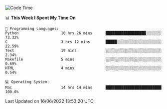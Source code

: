 
<!--START_SECTION:waka-->
![Code Time](http://img.shields.io/badge/Code%20Time-0%20secs-blue)

📊 **This Week I Spent My Time On** 

```text
💬 Programming Languages: 
Python                   10 hrs 26 mins      ██████████████████░░░░░░░   73.32% 
C                        3 hrs 12 mins       █████░░░░░░░░░░░░░░░░░░░░   22.59% 
Text                     19 mins             ░░░░░░░░░░░░░░░░░░░░░░░░░   2.34% 
Makefile                 5 mins              ░░░░░░░░░░░░░░░░░░░░░░░░░   0.69% 
HTML                     4 mins              ░░░░░░░░░░░░░░░░░░░░░░░░░   0.54%

💻 Operating System: 
Mac                      14 hrs 14 mins      █████████████████████████   100.0%

```


 Last Updated on 16/06/2022 13:53:20 UTC
<!--END_SECTION:waka-->
